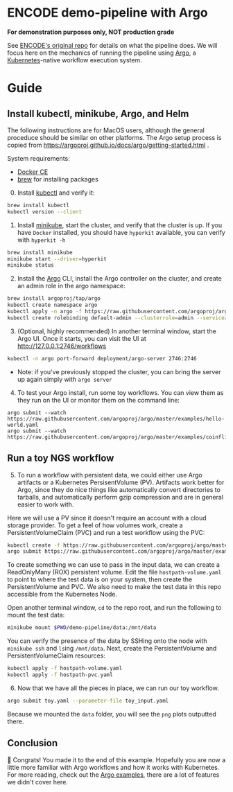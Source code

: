 # ENCODE demo-pipeline with Argo

**For demonstration purposes only, NOT production grade**

See [ENCODE's original repo](https://github.com/ENCODE-DCC/demo-pipeline) for details on what the pipeline does. We will focus here on the mechanics of running the pipeline using [Argo](https://argoproj.github.io/), a [Kubernetes](https://kubernetes.io/)-native workflow execution system.

# Guide

## Install kubectl, minikube, Argo, and Helm

The following instructions are for MacOS users, although the general proceduce should be similar on other platforms. The Argo setup process is copied from https://argoproj.github.io/docs/argo/getting-started.html .

System requirements:
  * [Docker CE](https://docs.docker.com/install/)
  * [brew](https://brew.sh) for installing packages

0. Install [kubectl](https://kubernetes.io/docs/tasks/tools/install-minikube/) and verify it:
```bash
brew install kubectl
kubectl version --client
```

1. Install [minikube](https://kubernetes.io/docs/tasks/tools/install-minikube/), start the cluster, and verify that the cluster is up. If you have `Docker` installed, you should have `hyperkit` available, you can verify with `hyperkit -h`
```bash
brew install minikube
minikube start --driver=hyperkit
minikube status
```

2. Install the [Argo](https://argoproj.github.io/) CLI, install the Argo controller on the cluster, and create an admin role in the argo namespace:
```bash
brew install argoproj/tap/argo
kubectl create namespace argo
kubectl apply -n argo -f https://raw.githubusercontent.com/argoproj/argo/stable/manifests/install.yaml
kubectl create rolebinding default-admin --clusterrole=admin --serviceaccount=default:default
```

3. (Optional, highly recommended) In another terminal window, start the Argo UI. Once it starts, you can visit the UI at http://127.0.0.1:2746/workflows
```bash
kubectl -n argo port-forward deployment/argo-server 2746:2746
```

* Note: if you've previously stopped the cluster, you can bring the server up again simply with `argo server`

4. To test your Argo install, run some toy workflows. You can view them as they run on the UI or monitor them on the command line:
```
argo submit --watch https://raw.githubusercontent.com/argoproj/argo/master/examples/hello-world.yaml
argo submit --watch https://raw.githubusercontent.com/argoproj/argo/master/examples/coinflip.yaml
```

## Run a toy NGS workflow

5. To run a workflow with persistent data, we could either use Argo artifacts or a Kubernetes PersisentVolume (PV). Artifacts work better for Argo, since they do nice things like automatically convert directories to tarballs, and automatically perform gzip compression and are in general easier to work with.

Here we will use a PV since it doesn't require an account with a cloud storage provider. To get a feel of how volumes work, create a PersistentVolumeClaim (PVC) and run a test workflow using the PVC:

```bash
kubectl create -f https://raw.githubusercontent.com/argoproj/argo/master/examples/testvolume.yaml
argo submit https://raw.githubusercontent.com/argoproj/argo/master/examples/volumes-existing.yaml
```

To create something we can use to pass in the input data, we can create a ReadOnlyMany (ROX) persistent volume. Edit the file `hostpath-volume.yaml` to point to where the test data is on your system, then create the PersistentVolume and PVC. We also need to make the test data in this repo accessible from the Kubernetes Node.

Open another terminal window, `cd` to the repo root, and run the following to mount the test data:

```bash
minikube mount $PWD/demo-pipeline/data:/mnt/data
```

You can verify the presence of the data by SSHing onto the node with `minikube ssh` and `ls`ing `/mnt/data`. Next, create the PersistentVolume and PersistentVolumeClaim resources:

```bash
kubectl apply -f hostpath-volume.yaml
kubectl apply -f hostpath-pvc.yaml
```

6. Now that we have all the pieces in place, we can run our toy workflow.

```bash
argo submit toy.yaml --parameter-file toy_input.yaml
```

Because we mounted the `data` folder, you will see the `png` plots outputted there.

## Conclusion

🎉 Congrats! You made it to the end of this example. Hopefully you are now a little more familiar with Argo workflows and how it works with Kubernetes. For more reading, check out the [Argo examples](https://github.com/argoproj/argo/tree/master/examples), there are a lot of features we didn't cover here.
